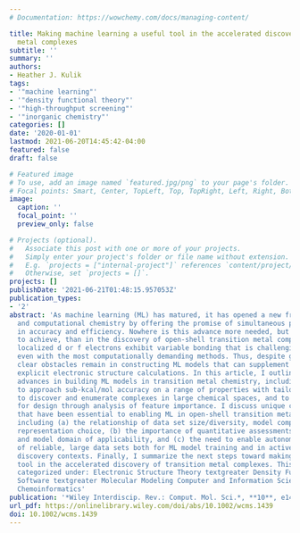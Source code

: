 ```yaml
---
# Documentation: https://wowchemy.com/docs/managing-content/

title: Making machine learning a useful tool in the accelerated discovery of transition
  metal complexes
subtitle: ''
summary: ''
authors:
- Heather J. Kulik
tags:
- '"machine learning"'
- '"density functional theory"'
- '"high-throughput screening"'
- '"inorganic chemistry"'
categories: []
date: '2020-01-01'
lastmod: 2021-06-20T14:45:42-04:00
featured: false
draft: false

# Featured image
# To use, add an image named `featured.jpg/png` to your page's folder.
# Focal points: Smart, Center, TopLeft, Top, TopRight, Left, Right, BottomLeft, Bottom, BottomRight.
image:
  caption: ''
  focal_point: ''
  preview_only: false

# Projects (optional).
#   Associate this post with one or more of your projects.
#   Simply enter your project's folder or file name without extension.
#   E.g. `projects = ["internal-project"]` references `content/project/deep-learning/index.md`.
#   Otherwise, set `projects = []`.
projects: []
publishDate: '2021-06-21T01:48:15.957053Z'
publication_types:
- '2'
abstract: 'As machine learning (ML) has matured, it has opened a new frontier in theoretical
  and computational chemistry by offering the promise of simultaneous paradigm shifts
  in accuracy and efficiency. Nowhere is this advance more needed, but also more challenging
  to achieve, than in the discovery of open-shell transition metal complexes. Here,
  localized d or f electrons exhibit variable bonding that is challenging to capture
  even with the most computationally demanding methods. Thus, despite great promise,
  clear obstacles remain in constructing ML models that can supplement or even replace
  explicit electronic structure calculations. In this article, I outline the recent
  advances in building ML models in transition metal chemistry, including the ability
  to approach sub-kcal/mol accuracy on a range of properties with tailored representations,
  to discover and enumerate complexes in large chemical spaces, and to reveal opportunities
  for design through analysis of feature importance. I discuss unique considerations
  that have been essential to enabling ML in open-shell transition metal chemistry,
  including (a) the relationship of data set size/diversity, model complexity, and
  representation choice, (b) the importance of quantitative assessments of both theory
  and model domain of applicability, and (c) the need to enable autonomous generation
  of reliable, large data sets both for ML model training and in active learning or
  discovery contexts. Finally, I summarize the next steps toward making ML a mainstream
  tool in the accelerated discovery of transition metal complexes. This article is
  categorized under: Electronic Structure Theory textgreater Density Functional Theory
  Software textgreater Molecular Modeling Computer and Information Science textgreater
  Chemoinformatics'
publication: '*Wiley Interdiscip. Rev.: Comput. Mol. Sci.*, **10**, e1439 (2020)'
url_pdf: https://onlinelibrary.wiley.com/doi/abs/10.1002/wcms.1439
doi: 10.1002/wcms.1439
---
```


